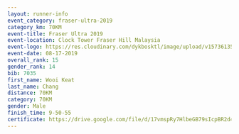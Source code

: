 ```yaml
---
layout: runner-info 
event_category: fraser-ultra-2019 
category_km: 70KM 
event-title: Fraser Ultra 2019 
event-location: Clock Tower Fraser Hill Malaysia 
event-logo: https://res.cloudinary.com/dykbosktl/image/upload/v1573613535/Logo/logo_mfst7w.jpg
event-date: 08-17-2019 
overall_rank: 15
gender_rank: 14
bib: 7035
first_name: Wooi Keat
last_name: Chang
distance: 70KM
category: 70KM
gender: Male
finish_time: 9-50-55
certificate: https://drive.google.com/file/d/17vmspRy7HlbeGB79sIcpBR2d4QHRkxd9/view?usp=sharing
---
```

